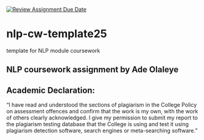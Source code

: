 [![Review Assignment Due Date](https://classroom.github.com/assets/deadline-readme-button-22041afd0340ce965d47ae6ef1cefeee28c7c493a6346c4f15d667ab976d596c.svg)](https://classroom.github.com/a/8qgh5WxD)
# nlp-cw-template25
template for NLP module coursework

## NLP coursework assignment by Ade Olaleye

## Academic Declaration:
“I have read and understood the sections of plagiarism in the College Policy
 on assessment offences and confirm that the work is my own, with the work
 of others clearly acknowledged. I give my permission to submit my report
 to the plagiarism testing database that the College is using and test it using
 plagiarism detection software, search engines or meta-searching software.”

